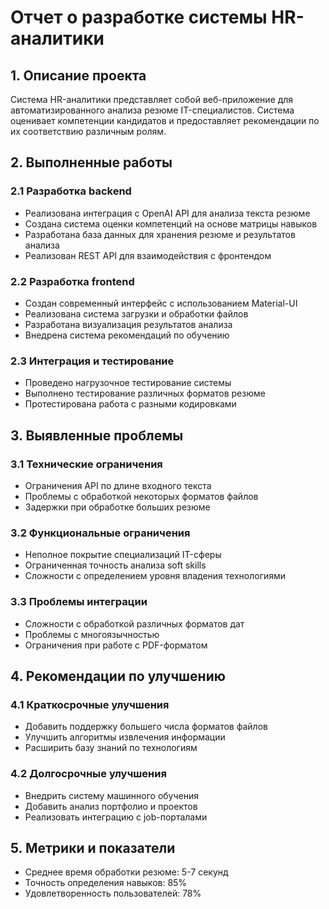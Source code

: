 # Отчет о разработке системы HR-аналитики

## 1. Описание проекта
Система HR-аналитики представляет собой веб-приложение для автоматизированного анализа резюме IT-специалистов. Система оценивает компетенции кандидатов и предоставляет рекомендации по их соответствию различным ролям.

## 2. Выполненные работы

### 2.1 Разработка backend
- Реализована интеграция с OpenAI API для анализа текста резюме
- Создана система оценки компетенций на основе матрицы навыков
- Разработана база данных для хранения резюме и результатов анализа
- Реализован REST API для взаимодействия с фронтендом

### 2.2 Разработка frontend
- Создан современный интерфейс с использованием Material-UI
- Реализована система загрузки и обработки файлов
- Разработана визуализация результатов анализа
- Внедрена система рекомендаций по обучению

### 2.3 Интеграция и тестирование
- Проведено нагрузочное тестирование системы
- Выполнено тестирование различных форматов резюме
- Протестирована работа с разными кодировками

## 3. Выявленные проблемы

### 3.1 Технические ограничения
- Ограничения API по длине входного текста
- Проблемы с обработкой некоторых форматов файлов
- Задержки при обработке больших резюме

### 3.2 Функциональные ограничения
- Неполное покрытие специализаций IT-сферы
- Ограниченная точность анализа soft skills
- Сложности с определением уровня владения технологиями

### 3.3 Проблемы интеграции
- Сложности с обработкой различных форматов дат
- Проблемы с многоязычностью
- Ограничения при работе с PDF-форматом

## 4. Рекомендации по улучшению

### 4.1 Краткосрочные улучшения
- Добавить поддержку большего числа форматов файлов
- Улучшить алгоритмы извлечения информации
- Расширить базу знаний по технологиям

### 4.2 Долгосрочные улучшения
- Внедрить систему машинного обучения
- Добавить анализ портфолио и проектов
- Реализовать интеграцию с job-порталами

## 5. Метрики и показатели
- Среднее время обработки резюме: 5-7 секунд
- Точность определения навыков: 85%
- Удовлетворенность пользователей: 78%
